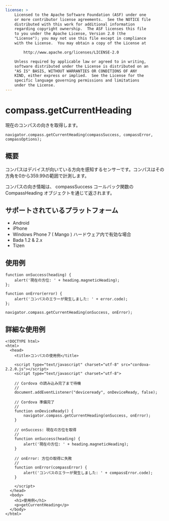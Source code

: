 ```yaml
---
license: >
    Licensed to the Apache Software Foundation (ASF) under one
    or more contributor license agreements.  See the NOTICE file
    distributed with this work for additional information
    regarding copyright ownership.  The ASF licenses this file
    to you under the Apache License, Version 2.0 (the
    "License"); you may not use this file except in compliance
    with the License.  You may obtain a copy of the License at

        http://www.apache.org/licenses/LICENSE-2.0

    Unless required by applicable law or agreed to in writing,
    software distributed under the License is distributed on an
    "AS IS" BASIS, WITHOUT WARRANTIES OR CONDITIONS OF ANY
    KIND, either express or implied.  See the License for the
    specific language governing permissions and limitations
    under the License.
---
```


compass.getCurrentHeading
=========================

現在のコンパスの向きを取得します。

    navigator.compass.getCurrentHeading(compassSuccess, compassError, compassOptions);

概要
-----------

コンパスはデバイスが向いている方向を感知するセンサーです。コンパスはその方角を0から359.99の範囲で計測します。

コンパスの向き情報は、 compassSuccess コールバック関数の CompassHeading オブジェクトを通じて返されます。

サポートされているプラットフォーム
-------------------

- Android
- iPhone
- Windows Phone 7 ( Mango ) ハードウェア内で有効な場合
- Bada 1.2 & 2.x
- Tizen

使用例
-------------

    function onSuccess(heading) {
        alert('現在の方位: ' + heading.magneticHeading);
    };

    function onError(error) {
        alert('コンパスのエラーが発生しました: ' + error.code);
    };

    navigator.compass.getCurrentHeading(onSuccess, onError);

詳細な使用例
------------

    <!DOCTYPE html>
    <html>
      <head>
        <title>コンパスの使用例</title>

        <script type="text/javascript" charset="utf-8" src="cordova-2.2.0.js"></script>
        <script type="text/javascript" charset="utf-8">

        // Cordova の読み込み完了まで待機
        //
        document.addEventListener("deviceready", onDeviceReady, false);

        // Cordova 準備完了
        //
        function onDeviceReady() {
            navigator.compass.getCurrentHeading(onSuccess, onError);
        }

        // onSuccess: 現在の方位を取得
        //
        function onSuccess(heading) {
            alert('現在の方位: ' + heading.magneticHeading);
        }

        // onError: 方位の取得に失敗
        //
        function onError(compassError) {
            alert('コンパスのエラーが発生しました: ' + compassError.code);
        }

        </script>
      </head>
      <body>
        <h1>使用例</h1>
        <p>getCurrentHeading</p>
      </body>
    </html>


